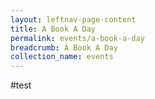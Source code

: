 ```yaml
---
layout: leftnav-page-content
title: A Book A Day
permalink: events/a-book-a-day
breadcrumb: A Book A Day
collection_name: events
---
```


#test
